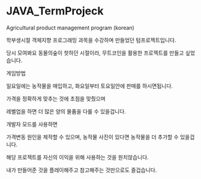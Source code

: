 # JAVA_TermProjeck

Agricultural product management program (korean)

학부생시절 객체지향 프로그래밍 과목을 수강하며 만들었던 텀프로젝트입니다.

당시 모여봐요 동물의숲이 핫하던 시절이라, 무트코인을 활용한 프로젝트를 만들고 싶었습니다.



게임방법

일요일에는 농작물을 매입하고, 화요일부터 토요일안에 판매를 하시면됩니다.

가격을 정확하게 맞추는 것에 초점을 맞췄으며

레벨업을 하면 더 많은 양의 물품을 다룰 수 있을겁니다.

개발자 모드를 사용하면

가격변동 원인을 제작할 수 있으며, 농작물 사진이 있다면 농작물을 더 추가할 수 있을겁니다.

해당 프로젝트를 자신의 이익을 위해 사용하는 것을 원치않습니다.

내가 만들어준 것을 플레이해주고 참고해주는 것만으로도 즐겁습니다.
